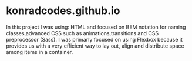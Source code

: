 # konradcodes.github.io

In this project I was using: HTML and focused on BEM notation for naming classes,advanced CSS such as animations,transitions and CSS preprocessor (Sass). I was primarly focused on using Flexbox because it provides us with a very efficient way to lay out, align and distribute space among items in a container.
